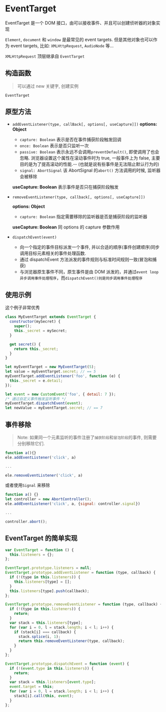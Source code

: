 # EventTarget

EventTarget 是一个 DOM 接口，由可以接收事件、并且可以创建侦听器的对象实现

`Element`, `document` 和 `window` 是最常见的 event targets. 但是其他对象也可以作为 event targets, 比如: `XMLHttpRequest`, `AudioNode` 等...

`XMLHttpRequest` 顶层继承自 `EventTarget`

## 构造函数

> 可以通过 new 关键字, 创建实例

`EventTarget`

## 原型方法

- `addEventListener(type, callBack[, options[, useCapture]])`
  **options: Object**

  - `capture: Boolean` 表示是否在事件捕获阶段触发回调
  - `once: Boolean` 表示是否只监听一次
  - `passive: Boolean` 表示永远不会调用`preventDefault()`, 即使调用了也会忽略. 浏览器设置这个属性在滚动事件时为 true, 一般事件上为 false, 主要目的是为了提高滚动的性能.-- (也就是说有些事件是无法阻止默认行为的)
  - `signal: AbortSignal` 该 AbortSignal 的`abort()` 方法调用的时候, 监听器会被移除

  **useCapture: Boolean**
  表示事件是否只在捕获阶段触发

- `removeEventListener(type, callback[, options[, useCapture]])`

  **options: Object**

  - `capture: Boolean` 指定需要移除的监听器是否是捕获阶段的监听器

  **useCapture: Boolean** 同 options 的 capture 参数作用

- `dispatchEvent(event)`
  - 向一个指定的事件目标派发一个事件, 并以合适的顺序(事件创建顺序)同步调用目标元素相关的事件处理函数.
  - 通过 dispatchEvent 方法派发的事件规则与标准时间规则一致(冒泡和捕获)
  - 与浏览器原生事件不同，原生事件是由 DOM 派发的，并通过`event loop异步调用事件处理程序`，而`dispatchEvent()则是同步调用事件处理程序`

## 使用示例

这个例子非常优秀

```js
class MyEventTarget extends EventTarget {
  constructor(mySecret) {
    super();
    this._secret = mySecret;
  }

  get secret() {
    return this._secret;
  }
}

let myEventTarget = new MyEventTarget(5);
let value = myEventTarget.secret; // == 5
myEventTarget.addEventListener('foo', function (e) {
  this._secret = e.detail;
});

let event = new CustomEvent('foo', { detail: 7 });
/* 通过自定义事件触发监听事件 */
myEventTarget.dispatchEvent(event);
let newValue = myEventTarget.secret; // == 7
```

## 事件移除

> Note: 如果同一个元素监听的事件注册了`捕获阶段`和`冒泡阶段`的事件, 则需要分别移除它们.

```js
function a(){}
ele.addEventListener('click', a)

...

ele.removeEventListener('click', a)
```

或者使用`Signal` 来移除

```js
function a() {}
let controller = new AbortController();
ele.addEventListener('click', a, {signal: controller.signal})

...

controller.abort();
```

## EventTarget 的简单实现

```js
var EventTarget = function () {
  this.listeners = {};
};

EventTarget.prototype.listeners = null;
EventTarget.prototype.addEventListener = function (type, callback) {
  if (!(type in this.listeners)) {
    this.listeners[type] = [];
  }
  this.listeners[type].push(callback);
};

EventTarget.prototype.removeEventListener = function (type, callback) {
  if (!(type in this.listeners)) {
    return;
  }
  var stack = this.listeners[type];
  for (var i = 0, l = stack.length; i < l; i++) {
    if (stack[i] === callback) {
      stack.splice(i, 1);
      return this.removeEventListener(type, callback);
    }
  }
};

EventTarget.prototype.dispatchEvent = function (event) {
  if (!(event.type in this.listeners)) {
    return;
  }
  var stack = this.listeners[event.type];
  event.target = this;
  for (var i = 0, l = stack.length; i < l; i++) {
    stack[i].call(this, event);
  }
};
```
